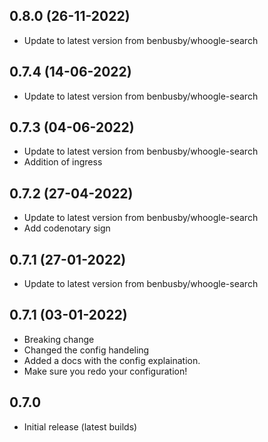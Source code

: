 
## 0.8.0 (26-11-2022)
- Update to latest version from benbusby/whoogle-search

## 0.7.4 (14-06-2022)
- Update to latest version from benbusby/whoogle-search

## 0.7.3 (04-06-2022)
- Update to latest version from benbusby/whoogle-search
- Addition of ingress

## 0.7.2 (27-04-2022)
- Update to latest version from benbusby/whoogle-search
- Add codenotary sign

## 0.7.1 (27-01-2022)

- Update to latest version from benbusby/whoogle-search

## 0.7.1 (03-01-2022)

- Breaking change
- Changed the config handeling
- Added a docs with the config explaination.
- Make sure you redo your configuration!

## 0.7.0

- Initial release (latest builds)

